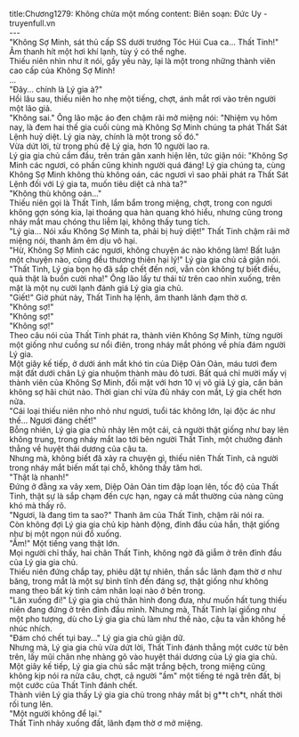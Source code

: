 title:Chương1279: Không chừa một mống
content:
Biên soạn: Đức Uy - truyenfull.vn<br>---<br>"Không Sợ Minh, sát thủ cấp SS dưới trướng Tóc Húi Cua ca… Thất Tinh!"<br>Âm thanh hít một hơi khí lạnh, tùy ý có thể nghe.<br>Thiếu niên nhìn như ít nói, gầy yếu này, lại là một trong những thành viên cao cấp của Không Sợ Minh!<br>...<br>"Đây... chính là Lý gia à?"<br>Hồi lâu sau, thiếu niên ho nhẹ một tiếng, chợt, ánh mắt rơi vào trên người một lão giả.<br>"Không sai." Ông lão mặc áo đen chậm rãi mở miệng nói: "Nhiệm vụ hôm nay, là đem hai thế gia cuối cùng mà Không Sợ Minh chúng ta phát Thất Sát Lệnh huỷ diệt. Lý gia này, chính là một trong số đó."<br>Vừa dứt lời, từ trong phủ đệ Lý gia, hơn 10 người lao ra.<br>Lý gia gia chủ cầm đầu, trên trán gân xanh hiện lên, tức giận nói: "Không Sợ Minh các ngươi, có phần cũng khinh người quá đáng! Lý gia chúng ta, cùng Không Sợ Minh không thù không oán, các ngươi vì sao phải phát ra Thất Sát Lệnh đối với Lý gia ta, muốn tiêu diệt cả nhà ta?"<br>"Không thù không oán..."<br>Thiếu niên gọi là Thất Tinh, lẩm bẩm trong miệng, chợt, trong con ngươi không gợn sóng kia, lại thoáng qua hàn quang khó hiểu, nhưng cũng trong nháy mắt mau chóng thu liễm lại, không thấy tung tích.<br>"Lý gia... Nói xấu Không Sợ Minh ta, phải bị huỷ diệt!" Thất Tinh chậm rãi mở miệng nói, thanh âm êm dịu vô hại.<br>"Hừ, Không Sợ Minh các ngươi, không chuyện ác nào không làm! Bất luận một chuyện nào, cũng đều thương thiên hại lý!" Lý gia gia chủ cả giận nói.<br>"Thất Tinh, Lý gia bọn họ đã sắp chết đến nơi, vẫn còn không tự biết điều, quả thật là buồn cười nha!" Ông lão lấy tư thái từ trên cao nhìn xuống, trên mặt là một nụ cười lạnh đánh giá Lý gia gia chủ.<br>"Giết!" Giờ phút này, Thất Tinh hạ lệnh, âm thanh lãnh đạm thờ ơ.<br>"Không sợ!"<br>"Không sợ!"<br>"Không sợ!"<br>Theo câu nói của Thất Tinh phát ra, thành viên Không Sợ Minh, từng người một giống như cuồng sư nổi điên, trong nháy mắt phóng về phía đám người Lý gia.<br>Một giây kế tiếp, ở dưới ánh mắt khó tin của Diệp Oản Oản, máu tươi đem mặt đất dưới chân Lý gia nhuộm thành màu đỏ tươi. Bất quá chỉ mười mấy vị thành viên của Không Sợ Minh, đối mặt với hơn 10 vị võ giả Lý gia, căn bản không sợ hãi chút nào. Thời gian chỉ vừa đủ nháy con mắt, Lý gia chết hơn nửa.<br>"Cái loại thiếu niên nho nhỏ như ngươi, tuổi tác không lớn, lại độc ác như thế... Ngươi đáng chết!"<br>Bỗng nhiên, Lý gia gia chủ nhảy lên một cái, cả người thật giống như bay lên không trung, trong nháy mắt lao tới bên người Thất Tinh, một chưởng đánh thẳng về huyệt thái dương của cậu ta.<br>Nhưng mà, không biết đã xảy ra chuyện gì, thiếu niên Thất Tinh, cả người trong nháy mắt biến mất tại chỗ, không thấy tăm hơi.<br>"Thật là nhanh!"<br>Đứng ở đằng xa vây xem, Diệp Oản Oản tim đập loạn lên, tốc độ của Thất Tinh, thật sự là sắp chạm đến cực hạn, ngay cả mắt thường của nàng cũng khó mà thấy rõ.<br>"Ngươi, là đang tìm ta sao?" Thanh âm của Thất Tinh, chậm rãi nói ra.<br>Còn không đợi Lý gia gia chủ kịp hành động, đỉnh đầu của hắn, thật giống như bị một ngọn núi đổ xuống.<br>"Ầm!" Một tiếng vang thật lớn.<br>Mọi người chỉ thấy, hai chân Thất Tinh, không ngờ đã giẫm ở trên đỉnh đầu của Lý gia gia chủ.<br>Thiếu niên đứng chắp tay, phiêu dật tự nhiên, thần sắc lãnh đạm thờ ơ như băng, trong mắt là một sự bình tĩnh đến đáng sợ, thật giống như không mang theo bất kỳ tình cảm nhân loại nào ở bên trong.<br>"Lăn xuống đi!" Lý gia gia chủ thân hình đong đưa, như muốn hất tung thiếu niên đang đứng ở trên đỉnh đầu mình. Nhưng mà, Thất Tinh lại giống như một pho tượng, dù cho Lý gia gia chủ làm như thế nào, cậu ta vẫn không hề nhúc nhích.<br>"Đám chó chết tụi bay..." Lý gia gia chủ giận dữ.<br>Nhưng mà, Lý gia gia chủ vừa dứt lời, Thất Tinh đánh thẳng một cước từ bên trên, lấy mũi chân nhẹ nhàng gõ vào huyệt thái dương của Lý gia gia chủ.<br>Một giây kế tiếp, Lý gia gia chủ sắc mặt trắng bệch, trong miệng cũng không kịp nói ra nửa câu, chợt, cả người "ầm" một tiếng té ngã trên đất, bị một cước của Thất Tinh đánh chết.<br>Thành viên Lý gia thấy Lý gia gia chủ trong nháy mắt bị g**t ch*t, nhất thời rối tung lên.<br>"Một người không để lại."<br>Thất Tinh nhảy xuống đất, lãnh đạm thờ ơ mở miệng.